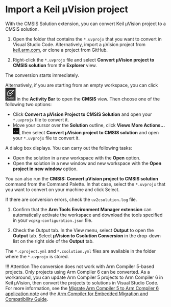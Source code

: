 # Import a Keil µVision project

With the CMSIS Solution extension, you can convert Keil μVision project to a CMSIS solution.

1. Open the folder that contains the `*.uvprojx` that you want to convert in Visual Studio Code. Alternatively, import a
   μVision project from [keil.arm.com](https://www.keil.arm.com/), or clone a project from GitHub.

2. Right-click the `*.uvprojx` file and select **Convert μVision project to CMSIS solution** from the **Explorer** view.

The conversion starts immediately.

Alternatively, if you are starting from an empty workspace, you can click ![CMSIS icon]( ./images/cmsis-icon.png) in the
**Activity Bar** to open the **CMSIS** view. Then choose one of the following two options:

- Click **Convert a μVision Project to CMSIS Solution** and open your `*.uvprojx` file to convert it.
- Move your cursor over the **Solution** outline, click **Views More Actions...**
  ![Views and More Actions icon](./images/more-actions-icon.png), then select **Convert μVision project to CMSIS solution**
  and open your `*.uvprojx` file to convert it.

A dialog box displays. You can carry out the following tasks:

- Open the solution in a new workspace with the **Open** option.
- Open the solution in a new window and new workspace with the **Open project in new window** option.

You can also run the **CMSIS: Convert μVision project to CMSIS solution** command from the Command Palette. In that case,
select the `*.uvprojx` that you want to convert on your machine and click Select.

If there are conversion errors, check the `uv2csolution.log` file.

1. Confirm that the **Arm Tools Environment Manager extension** can automatically
   activate the workspace and download the tools specified in your `vcpkg-configuration.json` file.

2. Check the Output tab. In the View menu, select **Output** to open the **Output** tab. Select
   **μVision to Csolution Conversion** in the drop-down list on the right side of the **Output** tab.

The `*.cproject.yml` and `*.csolution.yml` files are available in the folder where the `*.uvprojx` is stored.

!!! Attention
    The conversion does not work with Arm Compiler 5-based projects. Only projects using Arm Compiler 6 can be converted.
    As a workaround, you can update Arm Compiler 5 projects to Arm Compiler 6 in Keil μVision, then convert the projects to
    solutions in Visual Studio Code. For more information, see the
    [Migrate Arm Compiler 5 to Arm Compiler 6 application note](https://developer.arm.com/documentation/kan298/latest/) and
    the [Arm Compiler for Embedded Migration and Compatibility Guide](https://developer.arm.com/documentation/100068/0620/Migrating-from-Arm-Compiler-5-to-Arm-Compiler-for-Embedded-6).

